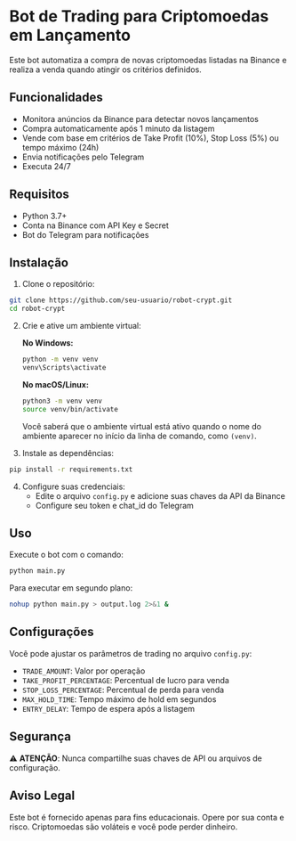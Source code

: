 # Bot de Trading para Criptomoedas em Lançamento

Este bot automatiza a compra de novas criptomoedas listadas na Binance e realiza a venda quando atingir os critérios definidos.

## Funcionalidades

- Monitora anúncios da Binance para detectar novos lançamentos
- Compra automaticamente após 1 minuto da listagem
- Vende com base em critérios de Take Profit (10%), Stop Loss (5%) ou tempo máximo (24h)
- Envia notificações pelo Telegram
- Executa 24/7

## Requisitos

- Python 3.7+
- Conta na Binance com API Key e Secret
- Bot do Telegram para notificações

## Instalação

1. Clone o repositório:
```bash
git clone https://github.com/seu-usuario/robot-crypt.git
cd robot-crypt
```

2. Crie e ative um ambiente virtual:

   **No Windows:**
   ```bash
   python -m venv venv
   venv\Scripts\activate
   ```

   **No macOS/Linux:**
   ```bash
   python3 -m venv venv
   source venv/bin/activate
   ```

   Você saberá que o ambiente virtual está ativo quando o nome do ambiente aparecer no início da linha de comando, como `(venv)`.

3. Instale as dependências:
```bash
pip install -r requirements.txt
```

4. Configure suas credenciais:
   - Edite o arquivo `config.py` e adicione suas chaves da API da Binance
   - Configure seu token e chat_id do Telegram

## Uso

Execute o bot com o comando:
```bash
python main.py
```

Para executar em segundo plano:
```bash
nohup python main.py > output.log 2>&1 &
```

## Configurações

Você pode ajustar os parâmetros de trading no arquivo `config.py`:
- `TRADE_AMOUNT`: Valor por operação
- `TAKE_PROFIT_PERCENTAGE`: Percentual de lucro para venda
- `STOP_LOSS_PERCENTAGE`: Percentual de perda para venda
- `MAX_HOLD_TIME`: Tempo máximo de hold em segundos
- `ENTRY_DELAY`: Tempo de espera após a listagem

## Segurança

⚠️ **ATENÇÃO**: Nunca compartilhe suas chaves de API ou arquivos de configuração.

## Aviso Legal

Este bot é fornecido apenas para fins educacionais. Opere por sua conta e risco. Criptomoedas são voláteis e você pode perder dinheiro.
